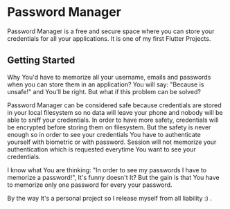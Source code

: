 # Password Manager

Password Manager is a free and secure space where you can store your credentials for all your applications.
It is one of my first Flutter Projects.

## Getting Started

Why You'd have to memorize all your username, emails and passwords when you can store them in an application?
You will say: "Because is unsafe!" and You'll be right.
But what if this problem can be solved?

Password Manager can be considered safe because credentials are stored in your local filesystem so
no data will leave your phone and nobody will be able to sniff your credentials. In order to have more safety, credentials
will be encrypted before storing them on filesystem.
But the safety is never enough so in order to see your credentials You have to authenticate yourself
with biometric or with password.
Session will not memorize your authentication which is requested everytime You want to see your credentials.

I know what You are thinking: "In order to see my passwords I have to memorize a password!", It's funny
doesn't It?
But the gain is that You have to memorize only one password for every your password.

By the way It's a personal project so I release myself from all liability :) .
